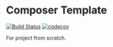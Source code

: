# Composer Template

[![Build Status](https://travis-ci.com/laravel-bridge/scratch.svg?branch=master)](https://travis-ci.com/laravel-bridge/scratch)
[![codecov](https://codecov.io/gh/laravel-bridge/scratch/branch/master/graph/badge.svg)](https://codecov.io/gh/laravel-bridge/scratch)

For project from scratch.
